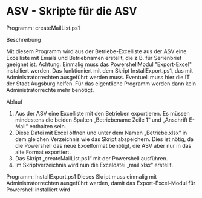 # ASV - Skripte für die ASV

Programm: createMailList.ps1

Beschreibung

Mit diesem Programm wird aus der Betriebe-Excelliste aus der ASV eine Excelliste mit Emails und Betriebnamen erstellt, die z.B. für Serienbrief geeignet ist.
Achtung: Einmalig muss das PowershellModul "Export-Excel" installiert werden. Das funktioniert mit dem Skript InstallExport.ps1, das mit Administratorrechten ausgeführt werden muss. Eventuell muss hier die IT der Stadt Augsburg helfen. Für das eigentliche Programm werden dann kein Administratorrechte mehr benötigt.

Ablauf
1)	Aus der ASV eine Excelliste mit den Betrieben exportieren. Es müssen mindestens die beiden Spalten „Betriebename Zeile 1“ und „Anschrift E-Mail“ enthalten sein.
2)	Diese Datei mit Excel öffnen und unter dem Namen „Betriebe.xlsx“ in dem gleichen Verzeichnis wie das Skript abspeichern. Dies ist nötig, da die Powershell das neue Excelformat benötigt, die ASV aber nur in das alte Format exportiert.
3)	Das Skript „createMailList.ps1“ mit der Powershell ausführen.
4)	Im Skriptverzeichnis wird nun die Exceldatei „mail.xlsx“ erstellt.



Programm: InstallExport.ps1
Dieses Skript muss einmalig mit Administratorrechten ausgeführt werden, damit das Export-Excel-Modul für Powershell installiert wird
